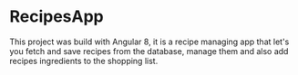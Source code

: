 # RecipesApp

This project was build with Angular 8, it is a recipe managing app that let's you fetch and save recipes from the database, manage them and also add recipes ingredients to the shopping list.
